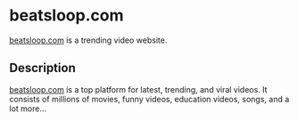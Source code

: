 # beatsloop.com

[beatsloop.com](http://beatsloop.com) is a trending video website.

## Description

[beatsloop.com](http://www.beatsloop.com) is a top platform for latest, trending, and viral videos. It consists of millions of movies, funny videos, education videos, songs, and a lot more...
